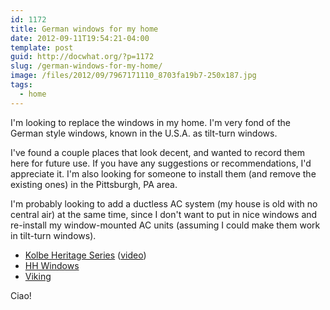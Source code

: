 ```yaml
---
id: 1172
title: German windows for my home
date: 2012-09-11T19:54:21-04:00
template: post
guid: http://docwhat.org/?p=1172
slug: /german-windows-for-my-home/
image: /files/2012/09/7967171110_8703fa19b7-250x187.jpg
tags:
  - home
---
```


I'm looking to replace the windows in my home. I'm very fond of the
German style windows, known in the U.S.A. as tilt-turn windows.

I've found a couple places that look decent, and wanted to record
them here for future use. If you have any suggestions or
recommendations, I'd appreciate it. I'm also looking for someone to
install them (and remove the existing ones) in the Pittsburgh, PA
area.

I'm probably looking to add a ductless AC system (my house is old
with no central air) at the same time, since I don't want to put in
nice windows and re-install my window-mounted AC units (assuming I
could make them work in tilt-turn windows).

* [Kolbe Heritage Series](http://www.kolbe-kolbe.com/products/index.cfm?pcID=4&pID=51&pCat=7&pSubCat=0&pSeries=2&pl=64#top)
  ([video](http://www.youtube.com/watch?v=46fxYSt47lI))
* [HH Windows](http://hhwindows.com/windows-2/tilt-turn-windows/)
* [Viking](http://www.viking.ee/en/windows/tiltandturnwindows)

Ciao!
